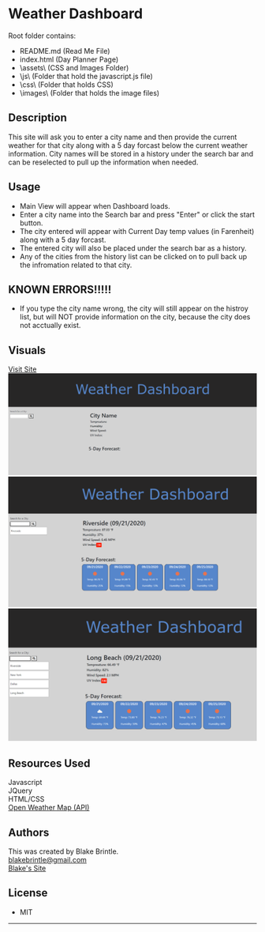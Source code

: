 # Weather Dashboard

Root folder contains:

* README.md      (Read Me File)
* index.html     (Day Planner Page)
* \assets\       (CSS and Images Folder)
*   \js\        (Folder that hold the javascript.js file)
*   \css\       (Folder that holds CSS)
*   \images\     (Folder that holds the image files)


## Description
This site will ask you to enter a city name and then provide the current weather for that city along with a 5 day forcast below the current weather information. City names will be stored in a history under the search bar and can be reselected to pull up the information when needed.


## Usage
* Main View will appear when Dashboard loads.
* Enter a city name into the Search bar and press "Enter" or click the start button.
* The city entered will appear with Current Day temp values (in Farenheit) along with a 5 day forcast.
* The entered city will also be placed under the search bar as a history. 
* Any of the cities from the history list can be clicked on to pull back up the infromation related to that city.


## KNOWN ERRORS!!!!!
* If you type the city name wrong, the city will still appear on the histroy list, but will NOT provide information on the city, because the city does not acctually exist.


## Visuals
<a href="https://bbrintle.github.io/6-Weather-Dashboard/">Visit Site</a>
<br>
<img src="./assets/images/MainView.PNG">
<img src="./assets/images/EnteredValue.PNG">
<img src="./assets/images/ManyEnteredValue.PNG">


## Resources Used
Javascript
<br>
JQuery
<br>
HTML/CSS
<br>
<a href="https://openweathermap.org/api">Open Weather Map (API)</a>

## Authors
This was created by Blake Brintle. 
<br>
blakebrintle@gmail.com
<br>
<a href="https://bbrintle.github.io/">Blake's Site</a>


## License
* MIT

- - -